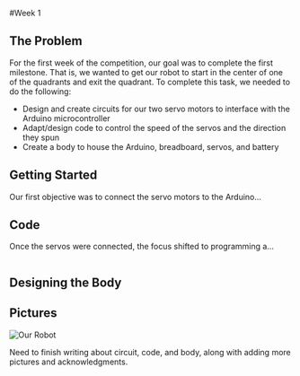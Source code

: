 #Week 1

## The Problem
For the first week of the competition, our goal was to complete the first milestone. That is, we wanted to get our robot to start in the center of one of the quadrants and exit the quadrant. To complete this task, we needed to do the following:
* Design and create circuits for our two servo motors to interface with the Arduino microcontroller
* Adapt/design code to control the speed of the servos and the direction they spun
* Create a body to house the Arduino, breadboard, servos, and battery

## Getting Started
Our first objective was to connect the servo motors to the Arduino...

## Code
Once the servos were connected, the focus shifted to programming a...

```c++


```

## Designing the Body



## Pictures
![Our Robot](IMG_1920.jpg)

Need to finish writing about circuit, code, and body, along with adding more pictures and acknowledgments.
